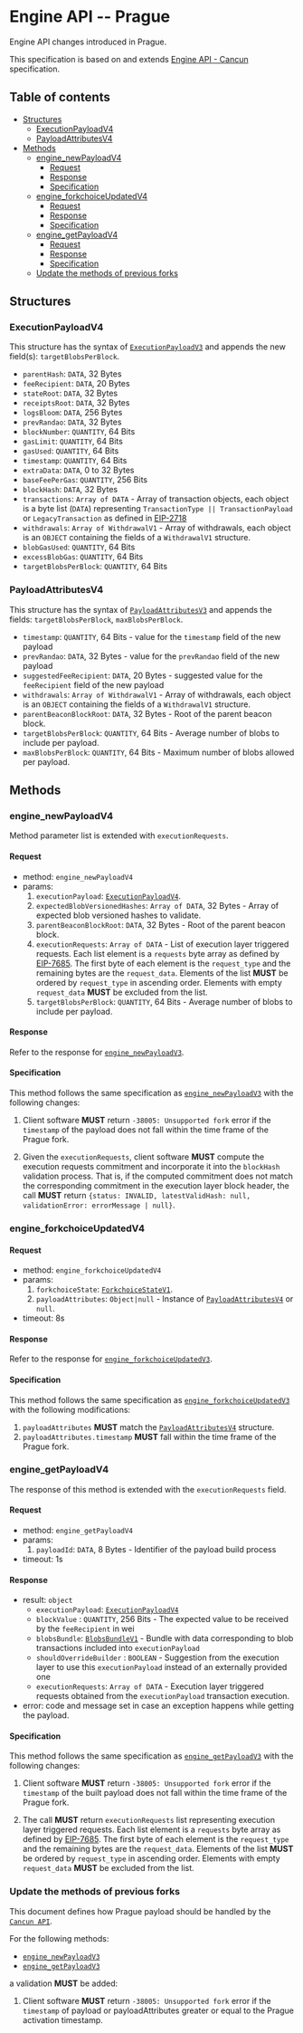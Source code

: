 # Engine API -- Prague

Engine API changes introduced in Prague.

This specification is based on and extends [Engine API - Cancun](./cancun.md) specification.

## Table of contents

<!-- START doctoc generated TOC please keep comment here to allow auto update -->
<!-- DON'T EDIT THIS SECTION, INSTEAD RE-RUN doctoc TO UPDATE -->

- [Structures](#structures)
  - [ExecutionPayloadV4](#executionpayloadv4)
  - [PayloadAttributesV4](#payloadattributesv4)
- [Methods](#methods)
  - [engine_newPayloadV4](#engine_newpayloadv4)
    - [Request](#request)
    - [Response](#response)
    - [Specification](#specification)
  - [engine_forkchoiceUpdatedV4](#engine_forkchoiceupdatedv4)
    - [Request](#request-1)
    - [Response](#response-1)
    - [Specification](#specification-1)
  - [engine_getPayloadV4](#engine_getpayloadv4)
    - [Request](#request-2)
    - [Response](#response-2)
    - [Specification](#specification-2)
  - [Update the methods of previous forks](#update-the-methods-of-previous-forks)

<!-- END doctoc generated TOC please keep comment here to allow auto update -->

## Structures

### ExecutionPayloadV4

This structure has the syntax of [`ExecutionPayloadV3`](./cancun.md#executionpayloadv3) and appends the new field(s): `targetBlobsPerBlock`.

- `parentHash`: `DATA`, 32 Bytes
- `feeRecipient`:  `DATA`, 20 Bytes
- `stateRoot`: `DATA`, 32 Bytes
- `receiptsRoot`: `DATA`, 32 Bytes
- `logsBloom`: `DATA`, 256 Bytes
- `prevRandao`: `DATA`, 32 Bytes
- `blockNumber`: `QUANTITY`, 64 Bits
- `gasLimit`: `QUANTITY`, 64 Bits
- `gasUsed`: `QUANTITY`, 64 Bits
- `timestamp`: `QUANTITY`, 64 Bits
- `extraData`: `DATA`, 0 to 32 Bytes
- `baseFeePerGas`: `QUANTITY`, 256 Bits
- `blockHash`: `DATA`, 32 Bytes
- `transactions`: `Array of DATA` - Array of transaction objects, each object is a byte list (`DATA`) representing `TransactionType || TransactionPayload` or `LegacyTransaction` as defined in [EIP-2718](https://eips.ethereum.org/EIPS/eip-2718)
- `withdrawals`: `Array of WithdrawalV1` - Array of withdrawals, each object is an `OBJECT` containing the fields of a `WithdrawalV1` structure.
- `blobGasUsed`: `QUANTITY`, 64 Bits
- `excessBlobGas`: `QUANTITY`, 64 Bits
- `targetBlobsPerBlock`: `QUANTITY`, 64 Bits

### PayloadAttributesV4

This structure has the syntax of [`PayloadAttributesV3`](./cancun.md#payloadattributesv3) and appends the fields: `targetBlobsPerBlock`, `maxBlobsPerBlock`.

- `timestamp`: `QUANTITY`, 64 Bits - value for the `timestamp` field of the new payload
- `prevRandao`: `DATA`, 32 Bytes - value for the `prevRandao` field of the new payload
- `suggestedFeeRecipient`: `DATA`, 20 Bytes - suggested value for the `feeRecipient` field of the new payload
- `withdrawals`: `Array of WithdrawalV1` - Array of withdrawals, each object is an `OBJECT` containing the fields of a `WithdrawalV1` structure.
- `parentBeaconBlockRoot`: `DATA`, 32 Bytes - Root of the parent beacon block.
- `targetBlobsPerBlock`: `QUANTITY`, 64 Bits - Average number of blobs to include per payload.
- `maxBlobsPerBlock`: `QUANTITY`, 64 Bits - Maximum number of blobs allowed per payload.

## Methods

### engine_newPayloadV4

Method parameter list is extended with `executionRequests`.

#### Request

* method: `engine_newPayloadV4`
* params:
  1. `executionPayload`: [`ExecutionPayloadV4`](#ExecutionPayloadV4).
  2. `expectedBlobVersionedHashes`: `Array of DATA`, 32 Bytes - Array of expected blob versioned hashes to validate.
  3. `parentBeaconBlockRoot`: `DATA`, 32 Bytes - Root of the parent beacon block.
  4. `executionRequests`: `Array of DATA` - List of execution layer triggered requests. Each list element is a `requests` byte array as defined by [EIP-7685](https://eips.ethereum.org/EIPS/eip-7685). The first byte of each element is the `request_type` and the remaining bytes are the `request_data`. Elements of the list **MUST** be ordered by `request_type` in ascending order. Elements with empty `request_data` **MUST** be excluded from the list.
  5. `targetBlobsPerBlock`: `QUANTITY`, 64 Bits - Average number of blobs to include per payload.

#### Response

Refer to the response for [`engine_newPayloadV3`](./cancun.md#engine_newpayloadv3).

#### Specification

This method follows the same specification as [`engine_newPayloadV3`](./cancun.md#engine_newpayloadv3) with the following changes:

1. Client software **MUST** return `-38005: Unsupported fork` error if the `timestamp` of the payload does not fall within the time frame of the Prague fork.

2. Given the `executionRequests`, client software **MUST** compute the execution requests commitment
and incorporate it into the `blockHash` validation process.
That is, if the computed commitment does not match the corresponding commitment in the execution layer block header,
the call **MUST** return `{status: INVALID, latestValidHash: null, validationError: errorMessage | null}`.

### engine_forkchoiceUpdatedV4

#### Request

* method: `engine_forkchoiceUpdatedV4`
* params:
  1. `forkchoiceState`: [`ForkchoiceStateV1`](./paris.md#ForkchoiceStateV1).
  2. `payloadAttributes`: `Object|null` - Instance of [`PayloadAttributesV4`](#payloadattributesv4) or `null`.
* timeout: 8s

#### Response

Refer to the response for [`engine_forkchoiceUpdatedV3`](./cancun.md#engine_forkchoiceupdatedv3).

#### Specification

This method follows the same specification as [`engine_forkchoiceUpdatedV3`](./cancun.md#engine_forkchoiceupdatedv3) with the following modifications:
1. `payloadAttributes` **MUST** match the [`PayloadAttributesV4`](#payloadattributesv4) structure.
2. `payloadAttributes.timestamp` **MUST** fall within the time frame of the Prague fork.

### engine_getPayloadV4

The response of this method is extended with the `executionRequests` field.

#### Request

* method: `engine_getPayloadV4`
* params:
  1. `payloadId`: `DATA`, 8 Bytes - Identifier of the payload build process
* timeout: 1s

#### Response

* result: `object`
  - `executionPayload`: [`ExecutionPayloadV4`](#ExecutionPayloadv4)
  - `blockValue` : `QUANTITY`, 256 Bits - The expected value to be received by the `feeRecipient` in wei
  - `blobsBundle`: [`BlobsBundleV1`](#BlobsBundleV1) - Bundle with data corresponding to blob transactions included into `executionPayload`
  - `shouldOverrideBuilder` : `BOOLEAN` - Suggestion from the execution layer to use this `executionPayload` instead of an externally provided one
  - `executionRequests`: `Array of DATA` - Execution layer triggered requests obtained from the `executionPayload` transaction execution.
* error: code and message set in case an exception happens while getting the payload.

#### Specification

This method follows the same specification as [`engine_getPayloadV3`](./cancun.md#engine_getpayloadv3) with the following changes:

1. Client software **MUST** return `-38005: Unsupported fork` error if the `timestamp` of the built payload does not fall within the time frame of the Prague fork.

2. The call **MUST** return `executionRequests` list representing execution layer triggered requests. Each list element is a `requests` byte array as defined by [EIP-7685](https://eips.ethereum.org/EIPS/eip-7685). The first byte of each element is the `request_type` and the remaining bytes are the `request_data`. Elements of the list **MUST** be ordered by `request_type` in ascending order. Elements with empty `request_data` **MUST** be excluded from the list.

### Update the methods of previous forks

This document defines how Prague payload should be handled by the [`Cancun API`](./cancun.md).

For the following methods:

- [`engine_newPayloadV3`](./cancun.md#engine_newpayloadV3)
- [`engine_getPayloadV3`](./cancun.md#engine_getpayloadv3)

a validation **MUST** be added:

1. Client software **MUST** return `-38005: Unsupported fork` error if the `timestamp` of payload or payloadAttributes greater or equal to the Prague activation timestamp.
